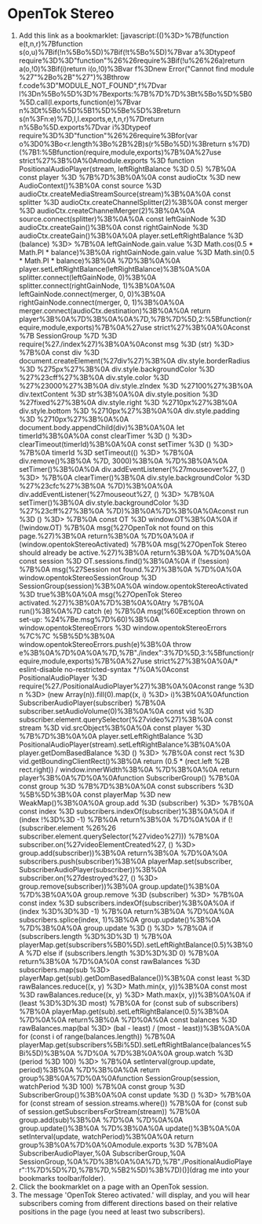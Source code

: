 # OpenTok Stereo

1. Add this link as a bookmarklet: [javascript:(()%3D>%7B(function e(t,n,r)%7Bfunction s(o,u)%7Bif(!n%5Bo%5D)%7Bif(!t%5Bo%5D)%7Bvar a%3Dtypeof require%3D%3D"function"%26%26require%3Bif(!u%26%26a)return a(o,!0)%3Bif(i)return i(o,!0)%3Bvar f%3Dnew Error("Cannot find module %27"%2Bo%2B"%27")%3Bthrow f.code%3D"MODULE_NOT_FOUND",f%7Dvar l%3Dn%5Bo%5D%3D%7Bexports:%7B%7D%7D%3Bt%5Bo%5D%5B0%5D.call(l.exports,function(e)%7Bvar n%3Dt%5Bo%5D%5B1%5D%5Be%5D%3Breturn s(n%3Fn:e)%7D,l,l.exports,e,t,n,r)%7Dreturn n%5Bo%5D.exports%7Dvar i%3Dtypeof require%3D%3D"function"%26%26require%3Bfor(var o%3D0%3Bo<r.length%3Bo%2B%2B)s(r%5Bo%5D)%3Breturn s%7D)(%7B1:%5Bfunction(require,module,exports)%7B%0A%27use strict%27%3B%0A%0Amodule.exports %3D function PositionalAudioPlayer(stream, leftRightBalance %3D 0.5) %7B%0A  const player %3D %7B%7D%3B%0A%0A  const audioCtx %3D new AudioContext()%3B%0A  const source %3D audioCtx.createMediaStreamSource(stream)%3B%0A%0A  const splitter %3D audioCtx.createChannelSplitter(2)%3B%0A  const merger %3D audioCtx.createChannelMerger(2)%3B%0A%0A  source.connect(splitter)%3B%0A%0A  const leftGainNode %3D audioCtx.createGain()%3B%0A  const rightGainNode %3D audioCtx.createGain()%3B%0A%0A  player.setLeftRightBalance %3D (balance) %3D> %7B%0A    leftGainNode.gain.value %3D Math.cos(0.5 * Math.PI * balance)%3B%0A    rightGainNode.gain.value %3D Math.sin(0.5 * Math.PI * balance)%3B%0A  %7D%3B%0A%0A  player.setLeftRightBalance(leftRightBalance)%3B%0A%0A  splitter.connect(leftGainNode, 0)%3B%0A  splitter.connect(rightGainNode, 1)%3B%0A%0A  leftGainNode.connect(merger, 0, 0)%3B%0A  rightGainNode.connect(merger, 0, 1)%3B%0A%0A  merger.connect(audioCtx.destination)%3B%0A%0A  return player%3B%0A%7D%3B%0A%0A%7D,%7B%7D%5D,2:%5Bfunction(require,module,exports)%7B%0A%27use strict%27%3B%0A%0Aconst %7B SessionGroup %7D %3D require(%27./index%27)%3B%0A%0Aconst msg %3D (str) %3D> %7B%0A  const div %3D document.createElement(%27div%27)%3B%0A  div.style.borderRadius %3D %275px%27%3B%0A  div.style.backgroundColor %3D %27%23cff%27%3B%0A  div.style.color %3D %27%23000%27%3B%0A  div.style.zIndex %3D %27100%27%3B%0A  div.textContent %3D str%3B%0A%0A  div.style.position %3D %27fixed%27%3B%0A  div.style.right %3D %2710px%27%3B%0A  div.style.bottom %3D %2710px%27%3B%0A%0A  div.style.padding %3D %2710px%27%3B%0A%0A  document.body.appendChild(div)%3B%0A%0A  let timerId%3B%0A%0A  const clearTimer %3D () %3D> clearTimeout(timerId)%3B%0A%0A  const setTimer %3D () %3D> %7B%0A    timerId %3D setTimeout(() %3D> %7B%0A      div.remove()%3B%0A    %7D, 3000)%3B%0A  %7D%3B%0A%0A  setTimer()%3B%0A%0A  div.addEventListener(%27mouseover%27, () %3D> %7B%0A    clearTimer()%3B%0A    div.style.backgroundColor %3D %27%23cfc%27%3B%0A  %7D)%3B%0A%0A  div.addEventListener(%27mouseout%27, () %3D> %7B%0A    setTimer()%3B%0A    div.style.backgroundColor %3D %27%23cff%27%3B%0A  %7D)%3B%0A%7D%3B%0A%0Aconst run %3D () %3D> %7B%0A  const OT %3D window.OT%3B%0A%0A  if (!window.OT) %7B%0A    msg(%27OpenTok not found on this page.%27)%3B%0A    return%3B%0A  %7D%0A%0A  if (window.opentokStereoActivated) %7B%0A    msg(%27OpenTok Stereo should already be active.%27)%3B%0A    return%3B%0A  %7D%0A%0A  const session %3D OT.sessions.find()%3B%0A%0A  if (!session) %7B%0A    msg(%27Session not found.%27)%3B%0A  %7D%0A%0A  window.opentokStereoSessionGroup %3D SessionGroup(session)%3B%0A%0A  window.opentokStereoActivated %3D true%3B%0A%0A  msg(%27OpenTok Stereo activated.%27)%3B%0A%7D%3B%0A%0Atry %7B%0A  run()%3B%0A%7D catch (e) %7B%0A  msg(%60Exception thrown on set-up: %24%7Be.msg%7D%60)%3B%0A  window.opentokStereoErrors %3D window.opentokStereoErrors %7C%7C %5B%5D%3B%0A  window.opentokStereoErrors.push(e)%3B%0A  throw e%3B%0A%7D%0A%0A%7D,%7B"./index":3%7D%5D,3:%5Bfunction(require,module,exports)%7B%0A%27use strict%27%3B%0A%0A/* eslint-disable no-restricted-syntax */%0A%0Aconst PositionalAudioPlayer %3D require(%27./PositionalAudioPlayer%27)%3B%0A%0Aconst range %3D n %3D> (new Array(n)).fill(0).map((x, i) %3D> i)%3B%0A%0Afunction SubscriberAudioPlayer(subscriber) %7B%0A  subscriber.setAudioVolume(0)%3B%0A%0A  const vid %3D subscriber.element.querySelector(%27video%27)%3B%0A  const stream %3D vid.srcObject%3B%0A%0A  const player %3D %7B%7D%3B%0A%0A  player.setLeftRightBalance %3D PositionalAudioPlayer(stream).setLeftRightBalance%3B%0A%0A  player.getDomBasedBalance %3D () %3D> %7B%0A    const rect %3D vid.getBoundingClientRect()%3B%0A    return (0.5 * (rect.left %2B rect.right)) / window.innerWidth%3B%0A  %7D%3B%0A%0A  return player%3B%0A%7D%0A%0Afunction SubscriberGroup() %7B%0A  const group %3D %7B%7D%3B%0A%0A  const subscribers %3D %5B%5D%3B%0A  const playerMap %3D new WeakMap()%3B%0A%0A  group.add %3D (subscriber) %3D> %7B%0A    const index %3D subscribers.indexOf(subscriber)%3B%0A%0A    if (index !%3D%3D -1) %7B%0A      return%3B%0A    %7D%0A%0A    if (!(subscriber.element %26%26 subscriber.element.querySelector(%27video%27))) %7B%0A      subscriber.on(%27videoElementCreated%27, () %3D> group.add(subscriber))%3B%0A      return%3B%0A    %7D%0A%0A    subscribers.push(subscriber)%3B%0A    playerMap.set(subscriber, SubscriberAudioPlayer(subscriber))%3B%0A    subscriber.on(%27destroyed%27, () %3D> group.remove(subscriber))%3B%0A    group.update()%3B%0A  %7D%3B%0A%0A  group.remove %3D (subscriber) %3D> %7B%0A    const index %3D subscribers.indexOf(subscriber)%3B%0A%0A    if (index %3D%3D%3D -1) %7B%0A      return%3B%0A    %7D%0A%0A    subscribers.splice(index, 1)%3B%0A    group.update()%3B%0A  %7D%3B%0A%0A  group.update %3D () %3D> %7B%0A    if (subscribers.length %3D%3D%3D 1) %7B%0A      playerMap.get(subscribers%5B0%5D).setLeftRightBalance(0.5)%3B%0A    %7D else if (subscribers.length %3D%3D%3D 0) %7B%0A      return%3B%0A    %7D%0A%0A    const rawBalances %3D subscribers.map(sub %3D> playerMap.get(sub).getDomBasedBalance())%3B%0A    const least %3D rawBalances.reduce((x, y) %3D> Math.min(x, y))%3B%0A    const most %3D rawBalances.reduce((x, y) %3D> Math.max(x, y))%3B%0A%0A    if (least %3D%3D%3D most) %7B%0A      for (const sub of subscribers) %7B%0A        playerMap.get(sub).setLeftRightBalance(0.5)%3B%0A      %7D%0A%0A      return%3B%0A    %7D%0A%0A    const balances %3D rawBalances.map(bal %3D> (bal - least) / (most - least))%3B%0A%0A    for (const i of range(balances.length)) %7B%0A      playerMap.get(subscribers%5Bi%5D).setLeftRightBalance(balances%5Bi%5D)%3B%0A    %7D%0A  %7D%3B%0A%0A  group.watch %3D (period %3D 100) %3D> %7B%0A    setInterval(group.update, period)%3B%0A  %7D%3B%0A%0A  return group%3B%0A%7D%0A%0Afunction SessionGroup(session, watchPeriod %3D 100) %7B%0A  const group %3D SubscriberGroup()%3B%0A%0A  const update %3D () %3D> %7B%0A    for (const stream of session.streams.where()) %7B%0A      for (const sub of session.getSubscribersForStream(stream)) %7B%0A        group.add(sub)%3B%0A      %7D%0A    %7D%0A%0A    group.update()%3B%0A  %7D%3B%0A%0A  update()%3B%0A%0A  setInterval(update, watchPeriod)%3B%0A%0A  return group%3B%0A%7D%0A%0Amodule.exports %3D %7B%0A  SubscriberAudioPlayer,%0A  SubscriberGroup,%0A  SessionGroup,%0A%7D%3B%0A%0A%7D,%7B"./PositionalAudioPlayer":1%7D%5D%7D,%7B%7D,%5B2%5D)%3B%7D)()](drag me into your bookmarks toolbar/folder).
2. Click the bookmarklet on a page with an OpenTok session.
3. The message 'OpenTok Stereo activated.' will display, and you will hear subscribers coming from different directions based on their relative positions in the page (you need at least two subscribers).